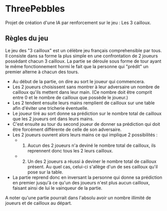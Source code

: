 # ThreePebbles

Projet de création d'une IA par renforcement sur le jeu : Les 3 cailloux.

## Règles du jeu

Le jeu des "3 cailloux" est un célèbre jeu français comprehensible par tous.
Il consiste dans sa forme la plus simple en une confrontation de 2 joueurs possèdant chacun 3 cailloux.
La partie se déroule sous forme de tour ayant le même fonctionnement hormi le fait que la personne qui "prédit" un premier alterne à chacun des tours.

- Au début de la partie, on dire au sort le joueur qui commencera.
- Les 2 joueurs choisissent sans montrer à leur adversaire un nombre de cailloux qu'ils mettent dans leur main. (Ce nombre doit être comprit entre 0 et le nombre de cailloux que possède le joueur.)
- Les 2 tendent ensuite leurs mains remplient de cailloux sur une table afin d'éviter une tricherie éventuelle.
- Le joueur tiré au sort donne sa prédiction sur le nombre total de cailloux que les 2 joueurs ont dans leurs mains.
- C'est ensuite au tour du second joueur de donner sa prédiction qui doit être forcément différente de celle de son adversaire.
- Les 2 joueurs ouvrent alors leurs mains ce qui implique 2 possibilités :
    - 1. Aucun des 2 joueurs n'a deviné le nombre total de cailloux, ils reprennent donc tous les 2 leurs cailloux.
    - 2. Un des 2 joueurs a réussi à deviner le nombre total de cailloux présent. Au quel cas, celui-ci s'allège d'un de ses cailloux qu'il pose sur la table.
- La partie reprend donc en inversant la personne qui donne sa prédiction en premier jusqu'à ce qu'un des joueurs n'est plus aucun cailloux, faisant ainsi de lui le vainqueur de la partie.

A noter qu'une partie pourrait dans l'absolu avoir un nombre illimité de joueurs et de cailloux au départ.
